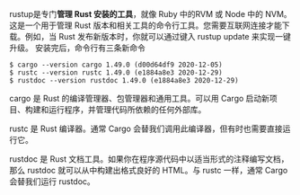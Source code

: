 rustup是专门**管理 Rust 安装的工具**，就像 Ruby 中的RVM 或 Node 中的 NVM。这是一个用于管理 Rust 版本和相关工具的命令行工具。您需要互联网连接才能下载。例如，当 Rust 发布新版本时，你就可以通过键入 rustup update 来实现一键升级。
安装完后，命令行有三条新命令
```
$ cargo --version cargo 1.49.0 (d00d64df9 2020-12-05) 
$ rustc --version rustc 1.49.0 (e1884a8e3 2020-12-29) 
$ rustdoc --version rustdoc 1.49.0 (e1884a8e3 2020-12-29)
```

cargo 是 Rust 的编译管理器、包管理器和通用工具。可以用 Cargo 启动新项目、构建和运行程序，并管理代码所依赖的任何外部库。

rustc 是 Rust 编译器。通常 Cargo 会替我们调用此编译器，但有时也需要直接运行它。

rustdoc 是 Rust 文档工具。如果你在程序源代码中以适当形式的注释编写文档，那么 rustdoc 就可以从中构建出格式良好的 HTML。与 rustc 一样，通常 Cargo 会替我们运行 rustdoc。